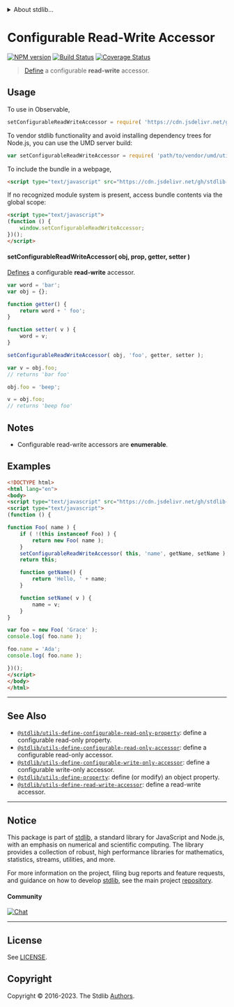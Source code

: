 <!--

@license Apache-2.0

Copyright (c) 2019 The Stdlib Authors.

Licensed under the Apache License, Version 2.0 (the "License");
you may not use this file except in compliance with the License.
You may obtain a copy of the License at

   http://www.apache.org/licenses/LICENSE-2.0

Unless required by applicable law or agreed to in writing, software
distributed under the License is distributed on an "AS IS" BASIS,
WITHOUT WARRANTIES OR CONDITIONS OF ANY KIND, either express or implied.
See the License for the specific language governing permissions and
limitations under the License.

-->


<details>
  <summary>
    About stdlib...
  </summary>
  <p>We believe in a future in which the web is a preferred environment for numerical computation. To help realize this future, we've built stdlib. stdlib is a standard library, with an emphasis on numerical and scientific computation, written in JavaScript (and C) for execution in browsers and in Node.js.</p>
  <p>The library is fully decomposable, being architected in such a way that you can swap out and mix and match APIs and functionality to cater to your exact preferences and use cases.</p>
  <p>When you use stdlib, you can be absolutely certain that you are using the most thorough, rigorous, well-written, studied, documented, tested, measured, and high-quality code out there.</p>
  <p>To join us in bringing numerical computing to the web, get started by checking us out on <a href="https://github.com/stdlib-js/stdlib">GitHub</a>, and please consider <a href="https://opencollective.com/stdlib">financially supporting stdlib</a>. We greatly appreciate your continued support!</p>
</details>

# Configurable Read-Write Accessor

[![NPM version][npm-image]][npm-url] [![Build Status][test-image]][test-url] [![Coverage Status][coverage-image]][coverage-url] <!-- [![dependencies][dependencies-image]][dependencies-url] -->

> [Define][@stdlib/utils/define-property] a configurable **read-write** accessor.



<section class="usage">

## Usage

<!-- eslint-disable id-length -->

To use in Observable,

```javascript
setConfigurableReadWriteAccessor = require( 'https://cdn.jsdelivr.net/gh/stdlib-js/utils-define-configurable-read-write-accessor@umd/browser.js' )
```

To vendor stdlib functionality and avoid installing dependency trees for Node.js, you can use the UMD server build:

```javascript
var setConfigurableReadWriteAccessor = require( 'path/to/vendor/umd/utils-define-configurable-read-write-accessor/index.js' )
```

To include the bundle in a webpage,

```html
<script type="text/javascript" src="https://cdn.jsdelivr.net/gh/stdlib-js/utils-define-configurable-read-write-accessor@umd/browser.js"></script>
```

If no recognized module system is present, access bundle contents via the global scope:

```html
<script type="text/javascript">
(function () {
    window.setConfigurableReadWriteAccessor;
})();
</script>
```

#### setConfigurableReadWriteAccessor( obj, prop, getter, setter )

[Defines][@stdlib/utils/define-property] a configurable **read-write** accessor.

<!-- eslint-disable id-length -->

```javascript
var word = 'bar';
var obj = {};

function getter() {
    return word + ' foo';
}

function setter( v ) {
    word = v;
}

setConfigurableReadWriteAccessor( obj, 'foo', getter, setter );

var v = obj.foo;
// returns 'bar foo'

obj.foo = 'beep';

v = obj.foo;
// returns 'beep foo'
```

</section>

<!-- /.usage -->

<section class="notes">

## Notes

-   Configurable read-write accessors are **enumerable**.

</section>

<!-- /.notes -->

<section class="examples">

## Examples

<!-- eslint-disable id-length -->

<!-- eslint no-undef: "error" -->

```html
<!DOCTYPE html>
<html lang="en">
<body>
<script type="text/javascript" src="https://cdn.jsdelivr.net/gh/stdlib-js/utils-define-configurable-read-write-accessor@umd/browser.js"></script>
<script type="text/javascript">
(function () {

function Foo( name ) {
    if ( !(this instanceof Foo) ) {
        return new Foo( name );
    }
    setConfigurableReadWriteAccessor( this, 'name', getName, setName );
    return this;

    function getName() {
        return 'Hello, ' + name;
    }

    function setName( v ) {
        name = v;
    }
}

var foo = new Foo( 'Grace' );
console.log( foo.name );

foo.name = 'Ada';
console.log( foo.name );

})();
</script>
</body>
</html>
```

</section>

<!-- /.examples -->

<!-- Section for related `stdlib` packages. Do not manually edit this section, as it is automatically populated. -->

<section class="related">

* * *

## See Also

-   <span class="package-name">[`@stdlib/utils-define-configurable-read-only-property`][@stdlib/utils/define-configurable-read-only-property]</span><span class="delimiter">: </span><span class="description">define a configurable read-only property.</span>
-   <span class="package-name">[`@stdlib/utils-define-configurable-read-only-accessor`][@stdlib/utils/define-configurable-read-only-accessor]</span><span class="delimiter">: </span><span class="description">define a configurable read-only accessor.</span>
-   <span class="package-name">[`@stdlib/utils-define-configurable-write-only-accessor`][@stdlib/utils/define-configurable-write-only-accessor]</span><span class="delimiter">: </span><span class="description">define a configurable write-only accessor.</span>
-   <span class="package-name">[`@stdlib/utils-define-property`][@stdlib/utils/define-property]</span><span class="delimiter">: </span><span class="description">define (or modify) an object property.</span>
-   <span class="package-name">[`@stdlib/utils-define-read-write-accessor`][@stdlib/utils/define-read-write-accessor]</span><span class="delimiter">: </span><span class="description">define a read-write accessor.</span>

</section>

<!-- /.related -->

<!-- Section for all links. Make sure to keep an empty line after the `section` element and another before the `/section` close. -->


<section class="main-repo" >

* * *

## Notice

This package is part of [stdlib][stdlib], a standard library for JavaScript and Node.js, with an emphasis on numerical and scientific computing. The library provides a collection of robust, high performance libraries for mathematics, statistics, streams, utilities, and more.

For more information on the project, filing bug reports and feature requests, and guidance on how to develop [stdlib][stdlib], see the main project [repository][stdlib].

#### Community

[![Chat][chat-image]][chat-url]

---

## License

See [LICENSE][stdlib-license].


## Copyright

Copyright &copy; 2016-2023. The Stdlib [Authors][stdlib-authors].

</section>

<!-- /.stdlib -->

<!-- Section for all links. Make sure to keep an empty line after the `section` element and another before the `/section` close. -->

<section class="links">

[npm-image]: http://img.shields.io/npm/v/@stdlib/utils-define-configurable-read-write-accessor.svg
[npm-url]: https://npmjs.org/package/@stdlib/utils-define-configurable-read-write-accessor

[test-image]: https://github.com/stdlib-js/utils-define-configurable-read-write-accessor/actions/workflows/test.yml/badge.svg?branch=v0.1.1
[test-url]: https://github.com/stdlib-js/utils-define-configurable-read-write-accessor/actions/workflows/test.yml?query=branch:v0.1.1

[coverage-image]: https://img.shields.io/codecov/c/github/stdlib-js/utils-define-configurable-read-write-accessor/main.svg
[coverage-url]: https://codecov.io/github/stdlib-js/utils-define-configurable-read-write-accessor?branch=main

<!--

[dependencies-image]: https://img.shields.io/david/stdlib-js/utils-define-configurable-read-write-accessor.svg
[dependencies-url]: https://david-dm.org/stdlib-js/utils-define-configurable-read-write-accessor/main

-->

[chat-image]: https://img.shields.io/gitter/room/stdlib-js/stdlib.svg
[chat-url]: https://app.gitter.im/#/room/#stdlib-js_stdlib:gitter.im

[stdlib]: https://github.com/stdlib-js/stdlib

[stdlib-authors]: https://github.com/stdlib-js/stdlib/graphs/contributors

[umd]: https://github.com/umdjs/umd
[es-module]: https://developer.mozilla.org/en-US/docs/Web/JavaScript/Guide/Modules

[deno-url]: https://github.com/stdlib-js/utils-define-configurable-read-write-accessor/tree/deno
[umd-url]: https://github.com/stdlib-js/utils-define-configurable-read-write-accessor/tree/umd
[esm-url]: https://github.com/stdlib-js/utils-define-configurable-read-write-accessor/tree/esm
[branches-url]: https://github.com/stdlib-js/utils-define-configurable-read-write-accessor/blob/main/branches.md

[stdlib-license]: https://raw.githubusercontent.com/stdlib-js/utils-define-configurable-read-write-accessor/main/LICENSE

[@stdlib/utils/define-property]: https://github.com/stdlib-js/utils-define-property/tree/umd

<!-- <related-links> -->

[@stdlib/utils/define-configurable-read-only-property]: https://github.com/stdlib-js/utils-define-configurable-read-only-property/tree/umd

[@stdlib/utils/define-configurable-read-only-accessor]: https://github.com/stdlib-js/utils-define-configurable-read-only-accessor/tree/umd

[@stdlib/utils/define-configurable-write-only-accessor]: https://github.com/stdlib-js/utils-define-configurable-write-only-accessor/tree/umd

[@stdlib/utils/define-property]: https://github.com/stdlib-js/utils-define-property/tree/umd

[@stdlib/utils/define-read-write-accessor]: https://github.com/stdlib-js/utils-define-read-write-accessor/tree/umd

<!-- </related-links> -->

</section>

<!-- /.links -->
